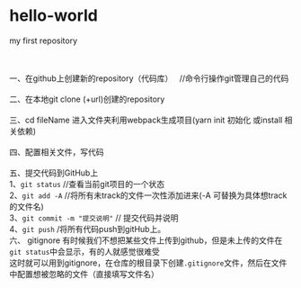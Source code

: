# hello-world
my first repository


<br><br>
一、在github上创建新的repository（代码库）  
//命令行操作git管理自己的代码
<br><br>
二、在本地git clone (+url)创建的repository
<br><br>
三、cd fileName  进入文件夹利用webpack生成项目(yarn init 初始化 或install 相关依赖)
<br><br>
四、配置相关文件，写代码
<br><br>
五、提交代码到GitHub上
<br>
1、`git status`  //查看当前git项目的一个状态
<br>
2、`git add -A` //将所有未track的文件一次性添加进来(-A 可替换为具体想track的文件名)
<br>
3、`git commit -m "提交说明"` // 提交代码并说明
<br>
4、`git push` /将所有代码push到gitHub上。
<br>
六、 gitignore
有时候我们不想把某些文件上传到github，但是未上传的文件在`git status`中会显示，有的人就感觉很难受
<br>
这时就可以用到gitignore，在仓库的根目录下创建`.gitignore`文件，然后在文件中配置想被忽略的文件（直接填写文件名）
